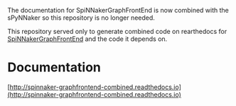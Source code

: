 The documentation for SpiNNakerGraphFrontEnd is now combined with the sPyNNaker so this repository is no longer needed.

This repository served only to generate combined code on rearthedocs for [SpiNNakerGraphFrontEnd](https://github.com/SpiNNakerManchester/SpiNNakerGraphFrontEnd) and the code it depends on.
 
Documentation
=============
[http://spinnaker-graphfrontend-combined.readthedocs.io](http://spinnaker-graphfrontend-combined.readthedocs.io)

